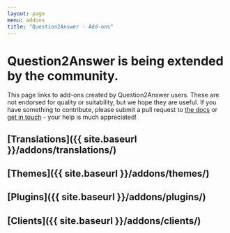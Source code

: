 ```yaml
---
layout: page
menu: addons
title: "Question2Answer - Add-ons"
---
```


# Question2Answer is being extended by the community.

This page links to add-ons created by Question2Answer users. These are not endorsed for quality or suitability, but we hope they are useful. If you have something to contribute, please submit a pull request to [the docs](https://github.com/q2a/q2a.github.io/) or [get in touch](https://www.question2answer.org/feedback.php) - your help is much appreciated!

## [Translations]({{ site.baseurl }}/addons/translations/)

## [Themes]({{ site.baseurl }}/addons/themes/)

## [Plugins]({{ site.baseurl }}/addons/plugins/)

## [Clients]({{ site.baseurl }}/addons/clients/)

